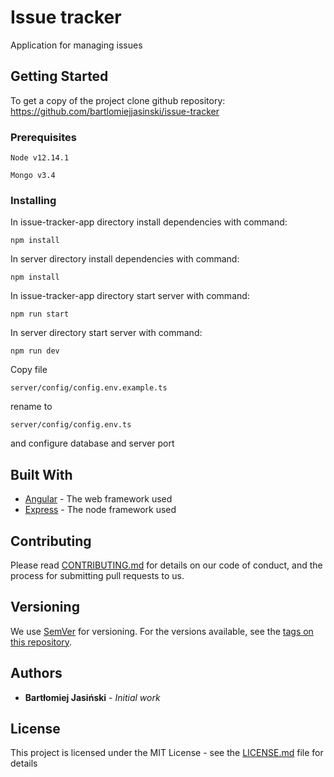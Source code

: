 # Issue tracker

Application for managing issues

## Getting Started

To get a copy of the project clone github repository: 
https://github.com/bartlomiejjasinski/issue-tracker

### Prerequisites

```
Node v12.14.1
```
```
Mongo v3.4
```

### Installing

In issue-tracker-app directory install dependencies with command:
```
npm install
```

In server directory install dependencies with command:
```
npm install
```

In issue-tracker-app directory start server with command:
```
npm run start
```
In server directory start server with command:
```
npm run dev
```

Copy file
```
server/config/config.env.example.ts
```
rename to
```
server/config/config.env.ts
```
and configure database and server port

## Built With

* [Angular](https://angular.io/docs) - The web framework used
* [Express](https://expressjs.com/) - The node framework used

## Contributing

Please read [CONTRIBUTING.md](https://gist.github.com/PurpleBooth/b24679402957c63ec426) for details on our code of conduct, and the process for submitting pull requests to us.

## Versioning

We use [SemVer](http://semver.org/) for versioning. For the versions available, see the [tags on this repository](https://github.com/your/project/tags). 

## Authors

* **Bartłomiej Jasiński** - *Initial work*

## License

This project is licensed under the MIT License - see the [LICENSE.md](LICENSE.md) file for details